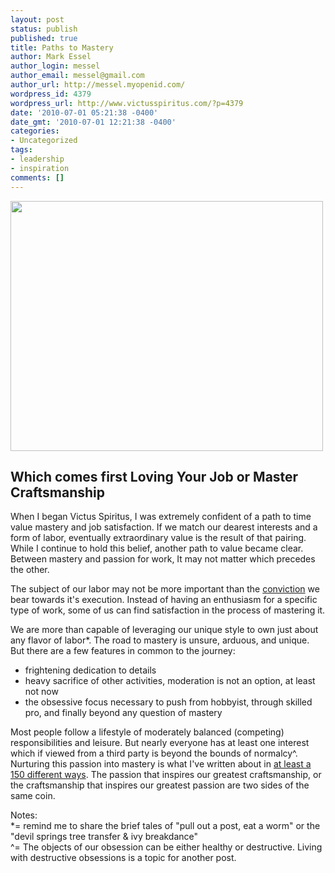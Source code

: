 ```yaml
---
layout: post
status: publish
published: true
title: Paths to Mastery
author: Mark Essel
author_login: messel
author_email: messel@gmail.com
author_url: http://messel.myopenid.com/
wordpress_id: 4379
wordpress_url: http://www.victusspiritus.com/?p=4379
date: '2010-07-01 05:21:38 -0400'
date_gmt: '2010-07-01 12:21:38 -0400'
categories:
- Uncategorized
tags:
- leadership
- inspiration
comments: []
---
```

<p><a href="{{ site.url }}/assets/2010/07/l_2048_1536_63EF159B-0DFE-422F-B1D1-EDF37E7631FC.jpeg"><img src="{{ site.url }}/assets/2010/07/l_2048_1536_63EF159B-0DFE-422F-B1D1-EDF37E7631FC.jpeg" alt="" class="alignnone size-full" width="500" height="400"  /></a></p>
<h2>Which comes first Loving Your Job or Master Craftsmanship</h2>
<p>When I began Victus Spiritus, I was extremely confident of a path to time value mastery and job satisfaction. If we match our dearest interests and a form of labor, eventually extraordinary value is the result of that pairing. While I continue to hold this belief, another path to value became clear. Between mastery and passion for work, It may not matter which precedes the other. </p>
<p>The subject of our labor may not be more important than the <a href="http://www.victusspiritus.com/?s=relentless+will&submit=Search">conviction</a> we bear towards it's execution. Instead of having an enthusiasm for a specific type of work, some of us can find satisfaction in the process of mastering it. </p>
<p>We are more than capable of leveraging our unique style to own just about any flavor of labor*. The road to mastery is unsure, arduous, and unique. But there are a few features in common to the journey:</p>
<ul>
<li>frightening dedication to details</li>
<li>heavy sacrifice of other activities, moderation is not an option, at least not now</li>
<li>the obsessive focus necessary to push from hobbyist, through skilled pro, and finally beyond any question of mastery</li>
</ul>
<p>Most people follow a lifestyle of moderately balanced (competing) responsibilities and leisure. But nearly everyone has at least one interest which if viewed from a third party is beyond the bounds of normalcy^. Nurturing this passion into mastery is what I've written about in <a href="http://www.victusspiritus.com/tag/inspiration/">at least a 150 different ways</a>. The passion that inspires our greatest craftsmanship, or the craftsmanship that inspires our greatest passion are two sides of the same coin.</p>
<p>Notes:<br />
*= remind me to share the brief tales of "pull out a post, eat a worm" or the "devil springs tree transfer & ivy breakdance"<br />
^= The objects of our obsession can be either healthy or destructive. Living with destructive obsessions is a topic for another post.</p>
